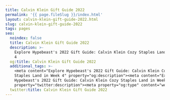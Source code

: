 ```yaml
---
title: Calvin Klein Gift Guide 2022
permalink: '{{ page.fileSlug }}/index.html'
layout: calvin-klein-gift-guide-2022.html
slug: calvin-klein-gift-guide-2022
tags: pages
seo:
  noindex: false
  title: Calvin Klein Gift Guide 2022
  description: >-
    Explore Hypebeast's 2022 Gift Guide: Calvin Klein Cozy Staples Land in Week
    4
  og:title: Calvin Klein Gift Guide 2022
  additional_tags: >-
    <meta content="Explore Hypebeast's 2022 Gift Guide: Calvin Klein Cozy
    Staples Land in Week 4" property="og:description"><meta content="Explore
    Hypebeast's 2022 Gift Guide: Calvin Klein Cozy Staples Land in Week 4"
    property="twitter:description"><meta property="og:type" content="website">
  twitter:title: Calvin Klein Gift Guide 2022
---
```



